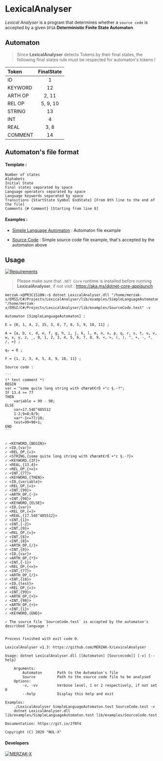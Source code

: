 # LexicalAnalyser
_Lexical Analyser_ is a program that determines whether a `source code` is accepted by a given `DFSA` **Deterministic Finite State Automaton**. 

## Automaton

> Since **LexicalAnalyser** detects Tokens by their final states, the following final states rule must be respected for automaton's tokens !

**Token**|**FinalState**
:-----|:-----:
|ID|1|
|KEYWORD|12|
|ARTH OP|2, 11|
|REL OP|5, 9, 10|
|STRING|13|
|INT|4|
|REAL|3, 8|
|COMMENT|14|

## Automaton's file format
#### Template :
```
Number of states
Alphabets
Initial State
Final states separated by space
Language operators separated by space
Language keywords separated by space
Transitions {StartState Symbol EndState} [From 8th line to the end of the file]
Comments {# Comment} [Starting from line 8]
```
#### Examples :

- [Simple Language Automaton](https://github.com/MERZAK-X/LexicalAnalyser/blob/master/lib/examples/SimpleLanguageAutomaton.test) : Automaton file example

- [Source Code](https://github.com/MERZAK-X/LexicalAnalyser/blob/master/lib/examples/SourceCode.test) : Simple source code file example, that's accepted by the automaton above

## Usage
[![Requirements](https://badgen.net/badge/Requirements/.NET%20Core%20Runtime/red)](https://aka.ms/dotnet-core-applaunch)
>  Please make sure that `.NET Core` runtime is installed before running **LexicalAnalyser**, if not visit : https://aka.ms/dotnet-core-applaunch

```
merzak-x@PR3C1S10N:~$ dotnet LexicalAnalyser.dll "/home/merzak-x/EMSI/C#/Projects/LexicalAnalyser/lib/examples/SimpleLanguageAutomaton.test" "/home/merzak-x/EMSI/C#/Projects/LexicalAnalyser/lib/examples/SourceCode.test" -v

Automaton [SimpleLanguageAutomaton] : 

E = {0, 1, 4, 2, 15, 3, 6, 7, 8, 5, 9, 10, 11} ; 

A = {a, b, c, d, e, f, g, h, i, j, k, l, m, n, o, p, q, r, s, t, u, v, w, x, y, z, _, 0, 1, 2, 3, 4, 5, 6, 7, 8, 9, <, >, (, ), ", +, -, *, /, =} ; 

q₀ = 0 ; 

F = {1, 2, 3, 4, 5, 8, 9, 10, 11} ;

Source code : 

‎`‎`‎`‎
(* test comment *)
BEGIN
var = "some quite long string with ¢ħæræŧ€rß +°c §.-?";
IF 13.4 >= 77
THEN
    variable = 99 - 98;
ELSE
    var=17.54E^485512
    1-2;9=8;8/9;
    var*-1<=77/18;
    test=99+98+1;
END
‎`‎`‎`‎


✓ <KEYWORD,{BEGIN}>
✓ <ID,{var}>
✓ <REL_OP,{=}>
✓ <STRING,{some quite long string with ¢ħæræŧ€rß +°c §.-?}>
✓ <KEYWORD,{IF}>
✓ <REAL,{13.4}>
✓ <REL_OP,{>=}>
✓ <INT,{77}>
✓ <KEYWORD,{THEN}>
✓ <ID,{variable}>
✓ <REL_OP,{=}>
✓ <INT,{99}>
✓ <ARTH_OP,{-}>
✓ <INT,{98}>
✓ <KEYWORD,{ELSE}>
✓ <ID,{var}>
✓ <REL_OP,{=}>
✓ <REAL,{17.54E^485512}>
✓ <INT,{1}>
✓ <INT,{-2}>
✓ <INT,{9}>
✓ <REL_OP,{=}>
✓ <INT,{8}>
✓ <INT,{8}>
✓ <ARTH_OP,{/}>
✓ <INT,{9}>
✓ <ID,{var}>
✓ <ARTH_OP,{*}>
✓ <INT,{-1}>
✓ <REL_OP,{<=}>
✓ <INT,{77}>
✓ <ARTH_OP,{/}>
✓ <INT,{18}>
✓ <ID,{test}>
✓ <REL_OP,{=}>
✓ <INT,{99}>
✓ <ARTH_OP,{+}>
✓ <INT,{98}>
✓ <ARTH_OP,{+}>
✓ <INT,{1}>
✓ <KEYWORD,{END}>

✓ The source file `SourceCode.test` is accepted by the automaton's described language !


Process finished with exit code 0.

```

```
LexicalAnalyser v1.3: https://github.com/MERZAK-X/LexicalAnalyser

Usage: dotnet LexicalAnalyser.dll [[Automaton] [Sourcecode]] [-v] [--help]

    Arguments:
        Automaton       Path to the Automaton's file
        Source          Path to the source code file to be analysed
    Options:
        -v, -vv         Verbose level, 1 or 2 respectively, if not set 0
        --help          Display this help and exit
        
Examples:
    ./LexicalAnalyser SimpleLanguageAutomaton.test SourceCode.test -v
    dotnet LexicalAnalyser.dll lib/examples/SimpleLanguageAutomaton.test lib/examples/SourceCode.test

Documentation: https://git.io/JfNf4

Copyright (C) 2020 "NUL-X"
```
#### Developers

[![MERZAK-X](https://badgen.net/badge/Developer/MERZAK-X/black?icon=github)](https://github.com/MERZAK-X)